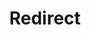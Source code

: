 ﻿---
layout: src/layouts/Redirect.astro
title: Redirect
redirect: /docs/octopus-rest-api/octopus-cli/export
pubDate:  2023-01-01
navSearch: false
navSitemap: false
navMenu: false
---
